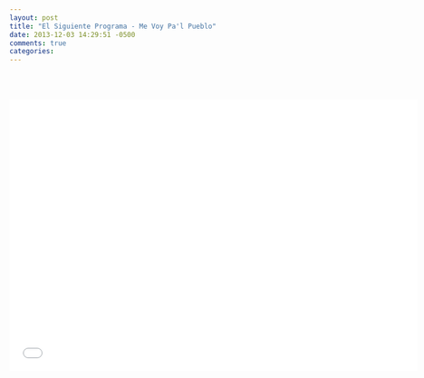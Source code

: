 ```yaml
---
layout: post
title: "El Siguiente Programa - Me Voy Pa'l Pueblo"
date: 2013-12-03 14:29:51 -0500
comments: true
categories: 
---
```

<div align="center">

<br></br>
<iframe width="720" height="480" src="//www.youtube.com/embed/IhlnF8p6wiA" frameborder="0" allowfullscreen></iframe>
</div>